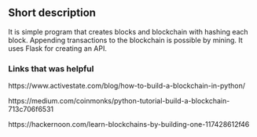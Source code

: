 <h2> Short description </h1>
<p>It is simple program that creates blocks and blockchain with hashing each block. Appending transactions to the blockchain is possible by mining. It uses Flask for creating an API.</p>

<h3>Links that was helpful</h3>
<p>https://www.activestate.com/blog/how-to-build-a-blockchain-in-python/ </p>
<p>https://medium.com/coinmonks/python-tutorial-build-a-blockchain-713c706f6531 </p>
<p>https://hackernoon.com/learn-blockchains-by-building-one-117428612f46</p>

